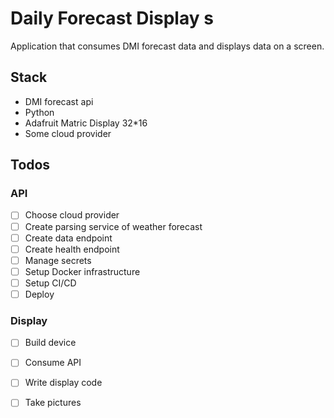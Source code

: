 # Daily Forecast Display s
Application that consumes DMI forecast data and displays data on a screen.


## Stack

* DMI forecast api
* Python
* Adafruit Matric Display 32*16
* Some cloud provider


## Todos

### API

- [ ] Choose cloud provider
- [ ] Create parsing service of weather forecast
- [ ] Create data endpoint
- [ ] Create health endpoint
- [ ] Manage secrets
- [ ] Setup Docker infrastructure
- [ ] Setup CI/CD
- [ ] Deploy

### Display

- [ ] Build device
- [ ] Consume API
- [ ] Write display code
- [ ] Take pictures

